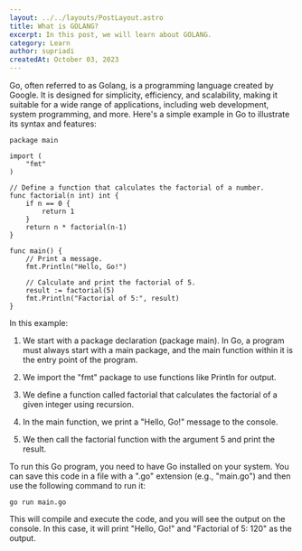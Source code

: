 ```yaml
---
layout: ../../layouts/PostLayout.astro
title: What is GOLANG?
excerpt: In this post, we will learn about GOLANG.
category: Learn
author: supriadi
createdAt: October 03, 2023
---
```


Go, often referred to as Golang, is a programming language created by Google. It is designed for simplicity, efficiency, and scalability, making it suitable for a wide range of applications, including web development, system programming, and more. Here's a simple example in Go to illustrate its syntax and features:

```
package main

import (
    "fmt"
)

// Define a function that calculates the factorial of a number.
func factorial(n int) int {
    if n == 0 {
        return 1
    }
    return n * factorial(n-1)
}

func main() {
    // Print a message.
    fmt.Println("Hello, Go!")

    // Calculate and print the factorial of 5.
    result := factorial(5)
    fmt.Println("Factorial of 5:", result)
}

```
In this example:

1. We start with a package declaration (package main). In Go, a program must always start with a main package, and the  main function within it is the entry point of the program.

2. We import the "fmt" package to use functions like Println for output.

3. We define a function called factorial that calculates the factorial of a given integer using recursion.

4. In the main function, we print a "Hello, Go!" message to the console.

5. We then call the factorial function with the argument 5 and print the result.

To run this Go program, you need to have Go installed on your system. You can save this code in a file with a ".go" extension (e.g., "main.go") and then use the following command to run it:

```
go run main.go

```

This will compile and execute the code, and you will see the output on the console. In this case, it will print "Hello, Go!" and "Factorial of 5: 120" as the output.